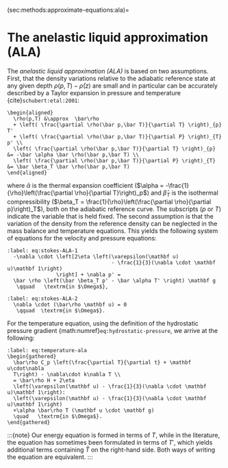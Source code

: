 (sec:methods:approximate-equations:ala)=
# The anelastic liquid approximation (ALA)

The *anelastic liquid approximation (ALA)* is based on two assumptions.
First, that the density variations relative to the adiabatic reference state at any given depth $\rho(p,T)-\bar\rho (z)$ are small and in particular can be accurately described by a Taylor expansion in pressure and temperature {cite}`schubert:etal:2001`:
```{math}
\begin{aligned}
  \rho(p,T) &\approx  \bar\rho
  + \left( \frac{\partial \rho(\bar p,\bar T)}{\partial T} \right)_{p} T'
  + \left( \frac{\partial \rho(\bar p,\bar T)}{\partial P} \right)_{T} p' \\
  \left( \frac{\partial \rho(\bar p,\bar T)}{\partial T} \right)_{p} &= -\bar \alpha \bar \rho(\bar p,\bar T) \\
  \left( \frac{\partial \rho(\bar p,\bar T)}{\partial P} \right)_{T} &= \bar \beta_T \bar \rho(\bar p,\bar T)
\end{aligned}
```
where $\bar \alpha$ is the thermal expansion coefficient ($\alpha = -\frac{1}{\rho}\left(\frac{\partial \rho}{\partial T}\right)_p$) and $\bar \beta_T$ is the isothermal compressibility ($\beta_T = \frac{1}{\rho}\left(\frac{\partial \rho}{\partial p}\right)_T$), both on the adiabatic reference curve.
The subscripts ($p$ or $T$) indicate the variable that is held fixed. The second assumption is that the variation of the density from the reference density can be neglected in the mass balance and temperature equations.
This yields the following system of equations for the velocity and pressure equations:
```{math}
:label: eq:stokes-ALA-1
  -\nabla \cdot \left[2\eta \left(\varepsilon(\mathbf u)
                                  - \frac{1}{3}(\nabla \cdot \mathbf u)\mathbf 1\right)
                \right] + \nabla p' =
  \bar \rho \left(\bar \beta_T p' - \bar \alpha T' \right) \mathbf g
   \qquad   \textrm{in $\Omega$},
```
```{math}
:label: eq:stokes-ALA-2
  \nabla \cdot (\bar\rho \mathbf u) = 0
   \qquad  \textrm{in $\Omega$}.
```

For the temperature equation, using the definition of the hydrostatic pressure gradient {math:numref}`eq:hydrostatic-pressure`, we arrive at the following:

```{math}
:label: eq:temperature-ala
\begin{gathered}
  \bar\rho C_p \left(\frac{\partial T}{\partial t} + \mathbf u\cdot\nabla
  T\right) - \nabla\cdot k\nabla T \\
  = \bar\rho H + 2\eta
  \left(\varepsilon(\mathbf u) - \frac{1}{3}(\nabla \cdot \mathbf u)\mathbf 1\right):
  \left(\varepsilon(\mathbf u) - \frac{1}{3}(\nabla \cdot \mathbf u)\mathbf 1\right)
  +\alpha \bar\rho T (\mathbf u \cdot \mathbf g)
  \quad   \textrm{in $\Omega$}.
\end{gathered}
```

:::{note}
Our energy equation is formed in terms of $T$, while in the literature, the equation has sometimes been formulated in terms of $T'$, which yields additional terms containing $\bar{T}$ on the right-hand side.
Both ways of writing the equation are equivalent.
:::
